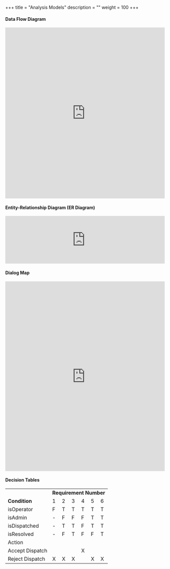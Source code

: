 +++
title = "Analysis Models"
description = ""
weight = 100
+++

#### Data Flow Diagram

<iframe frameborder="0" style="width:100%;height:538px;" src="https://www.draw.io/?lightbox=1&highlight=0000ff&layers=1&nav=1&title=Data%20Flow%20Diagram#Uhttps%3A%2F%2Fdrive.google.com%2Fuc%3Fid%3D1F9rc0AEbSjugR5xNc0UQWf_-yar4fAJ4%26export%3Ddownload"></iframe>

#### Entity-Relationship Diagram (ER Diagram)

<iframe frameborder="0" style="width:100%;height:-431px;" src="https://www.draw.io/?lightbox=1&highlight=0000ff&layers=1&nav=1&title=ER%20diagram#Uhttps%3A%2F%2Fdrive.google.com%2Fuc%3Fid%3D14LNoq5PaOTifRYPDzSrjwfyeJu35KJZz%26export%3Ddownload"></iframe>

#### Dialog Map

<iframe frameborder="0" style="width:100%;height:597px;" src="https://www.draw.io/?lightbox=1&highlight=0000ff&layers=1&nav=1&title=Dialog%20Map.html#Uhttps%3A%2F%2Fdrive.google.com%2Fuc%3Fid%3D1PPxpYY9XT-8TiFQFEEy5Drvb61QO1U6r%26export%3Ddownload"></iframe>

#### Decision Tables

<table>
  <tr>
    <td/>
    <td colspan="6"><strong>Requirement Number</strong></td>
  </tr>
  <tr>
    <td><strong>Condition</strong></td>
    <td>1</td>
    <td>2</td>
    <td>3</td>
    <td>4</td>
    <td>5</td>
    <td>6</td>
  </tr>
  <tr>
    <td>isOperator</td>
    <td>F</td>
    <td>T</td>
    <td>T</td>
    <td>T</td>
    <td>T</td>
    <td>T</td>
  </tr>
  <tr>
    <td>isAdmin</td>
    <td>-</td>
    <td>F</td>
    <td>F</td>
    <td>F</td>
    <td>T</td>
    <td>T</td>
  </tr>
  <tr>
    <td>isDispatched</td>
    <td>-</td>
    <td>T</td>
    <td>T</td>
    <td>F</td>
    <td>T</td>
    <td>T</td>
  </tr>
  <tr>
    <td>isResolved</td>
    <td>-</td>
    <td>F</td>
    <td>T</td>
    <td>F</td>
    <td>F</td>
    <td>T</td>
  </tr>
  <tr>
    <td>Action</td>
    <td></td>
    <td></td>
    <td></td>
    <td></td>
    <td></td>
    <td></td>
  </tr>
  <tr>
    <td>Accept Dispatch</td>
    <td></td>
    <td></td>
    <td></td>
    <td>X</td>
    <td></td>
    <td></td>
  </tr>
  <tr>
    <td>Reject Dispatch</td>
    <td>X</td>
    <td>X</td>
    <td>X</td>
    <td></td>
    <td>X</td>
    <td>X</td>
  </tr>
</table>
